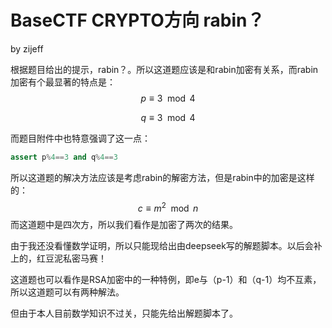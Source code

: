 # BaseCTF CRYPTO方向 rabin？

by zijeff

根据题目给出的提示，rabin？。所以这道题应该是和rabin加密有关系，而rabin加密有个最显著的特点是：
$$
p \equiv 3 \mod 4
$$

$$
q \equiv 3 \mod 4
$$

而题目附件中也特意强调了这一点：

```python
assert p%4==3 and q%4==3
```

所以这道题的解决方法应该是考虑rabin的解密方法，但是rabin中的加密是这样的：
$$
c \equiv m^2 \mod n
$$
而这道题中是四次方，所以我们看作是加密了两次的结果。

由于我还没看懂数学证明，所以只能现给出由deepseek写的解题脚本。以后会补上的，红豆泥私密马赛！

这道题也可以看作是RSA加密中的一种特例，即e与（p-1）和（q-1）均不互素，所以这道题可以有两种解法。

但由于本人目前数学知识不过关，只能先给出解题脚本了。

